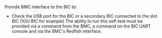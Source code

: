Provide BMC interface to the BIC to: 
- Check the USB port for the BIC or a secondary BIC connected to the slot
  BIC (1OU BIC for example)
The ability to run this self-test must be provided via a command from the BMC,
a command on the BIC UART console and via the BMC's Redfish interface.
